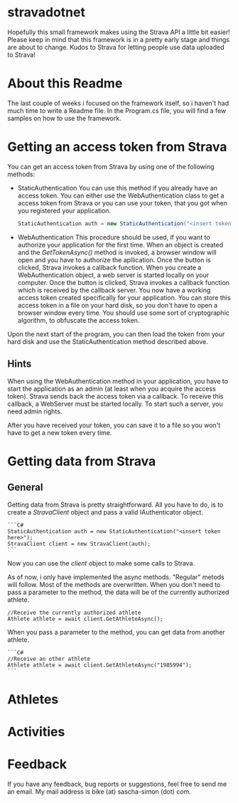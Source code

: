 stravadotnet
============

Hopefully this small framework makes using the Strava API a little bit easier!
Please keep in mind that this framework is in a pretty early stage and things are about to change.
Kudos to Strava for letting people use data uploaded to Strava!

About this Readme
============

The last couple of weeks i focused on the framework itself, so i haven't had much time to write a Readme file.
In the Program.cs file, you will find a few samples on how to use the framework.


Getting an access token from Strava
============

You can get an access token from Strava by using one of the following methods:

- StaticAuthentication
  You can use this method if you already have an access token. You can either use the WebAuthentication class to get a access token from Strava or you can use your token, that you got when you registered your application.  
    
    ```C#
    StaticAuthentication auth = new StaticAuthentication("<insert token here>");
    ```

- WebAuthentication
  This procedure should be used, if you want to authorize your application for the first time. When an object is created and the *GetTokenAsync()* method is invoked, a browser window will open and you have to authorize the apllication. Once the button is clicked, Strava invokes a callback function. When you create a WebAuthentication object, a web server is started locally on your computer. Once the button is clicked, Strava invokes a callback function which is received by the callback server. You now have a working access token created specifically for your application. You can store this access token in a file on your hard disk, so you don't have to open a browser window every time. You should use some sort of cryptographic algorithm, to obfuscate the access token.

Upon the next start of the program, you can then load the token from your hard disk and use the StaticAuthentication method described above.


Hints
--------------

When using the WebAuthentication method in your application, you have to start the application as an admin (at least when you acquire the access token). Strava sends back the access token via a callback. To receive this callback, a WebServer must be started locally. To start such a server, you need admin rights.

After you have received your token, you can save it to a file so you won't have to get a new token every time.

Getting data from Strava
============

General
--------------

Getting data from Strava is pretty straightforward. All you have to do, is to create a *StravaClient* object and pass a valid IAuthenticator object.
    
    ```C#
    StaticAuthentication auth = new StaticAuthentication("<insert token here>");
    StravaClient client = new StravaClient(auth);
    ```
    
Now you can use the *client* object to make some calls to Strava.

As of now, i only have implemented the async methods. "Regular" metods will follow.
Most of the methods are overwritten. When you don't need to pass a parameter to the method, the data will be of the currently authorized athlete.

    //Receive the currently authorized athlete
    Athlete athlete = await client.GetAthleteAsync();
  
When you pass a parameter to the method, you can get data from another athlete.
    
    ```C#
    //Receive an other athlete
    Athlete athlete = await client.GetAthleteAsync("1985994");
    ```

Athletes
============

Activities
============

Feedback
============

If you have any feedback, bug reports or suggestions, feel free to send me an email.
My mail address is bike (at) sascha-simon (dot) com.
